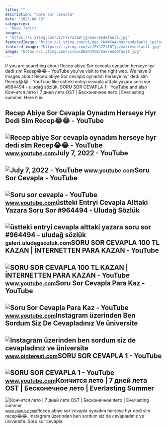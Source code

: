 ```yaml
---
title: ""
description: "Soru sor cevapla"
date: "2023-06-15"
categories:
- "Ruya Tabiri"
images:
- "https://i.ytimg.com/vi/FYs7Zl1BTjg/maxresdefault.jpg"
featuredImage: "https://i.ytimg.com/vi/qgc_XD4WKaA/maxresdefault.jpg?sqp=-oaymwEmCIAKENAF8quKqQMa8AEB-AHiAYAC4AOKAgwIABABGGUgXCg2MA8=&amp;rs=AOn4CLCeQeKx3YNQbw4MbUMGj3c6Sxowyw"
featured_image: "https://i.ytimg.com/vi/FYs7Zl1BTjg/maxresdefault.jpg"
image: "https://i.ytimg.com/vi/u5xDDw4d4m8/maxresdefault.jpg"
---
```


If you are searching about Recep abiye Sor cevapla oynadım herseye hyr dedi slm Recep😂😂 - YouTube you've visit to the right web. We have 9 Images about Recep abiye Sor cevapla oynadım herseye hyr dedi slm Recep😂😂 - YouTube like üstteki entryi cevapla alttaki yazara soru sor #964494 - uludağ sözlük, SORU SOR CEVAPLA 1 - YouTube and also Кончится лето | 7 дней лета OST | Бесконечное лето | Everlasting summer. Here it is:

Recep Abiye Sor Cevapla Oynadım Herseye Hyr Dedi Slm Recep😂😂 - YouTube
----------------------------------------------------------------------

 ![Recep abiye Sor cevapla oynadım herseye hyr dedi slm Recep😂😂 - YouTube](https://i.ytimg.com/vi/qgc_XD4WKaA/maxresdefault.jpg?sqp=-oaymwEmCIAKENAF8quKqQMa8AEB-AHiAYAC4AOKAgwIABABGGUgXCg2MA8=&rs=AOn4CLCeQeKx3YNQbw4MbUMGj3c6Sxowyw) <small>www.youtube.com</small>July 7, 2022 - YouTube
----------------------

 ![July 7, 2022 - YouTube](https://i.ytimg.com/vi/EmnGMIJCpnY/maxres2.jpg?sqp=-oaymwEoCIAKENAF8quKqQMcGADwAQH4AZQDgALQBYoCDAgAEAEYfyAmKBwwDw==&rs=AOn4CLDP-kSHrFjtubbdVwtR_Qb5r_fcyA) <small>www.youtube.com</small>Soru Sor Cevapla - YouTube
--------------------------

 ![Soru sor cevapla - YouTube](https://i.ytimg.com/vi/WGCN7XZ4ERQ/hqdefault.jpg?sqp=-oaymwEmCOADEOgC8quKqQMa8AEB-AHIAYAC6AKKAgwIABABGGUgWShQMA8=&rs=AOn4CLD75-vVb6qnGIv2LW_4JrAeUQCMYA) <small>www.youtube.com</small>üstteki Entryi Cevapla Alttaki Yazara Soru Sor #964494 - Uludağ Sözlük
----------------------------------------------------------------------

 ![üstteki entryi cevapla alttaki yazara soru sor #964494 - uludağ sözlük](https://galeri12.uludagsozluk.com/513/ustteki-entryi-cevapla-alttaki-yazara-soru-sor_964494.jpg) <small>galeri.uludagsozluk.com</small>SORU SOR CEVAPLA 100 TL KAZAN | İNTERNETTEN PARA KAZAN - YouTube
----------------------------------------------------------------

 ![SORU SOR CEVAPLA 100 TL KAZAN | İNTERNETTEN PARA KAZAN - YouTube](https://i.ytimg.com/vi/FYs7Zl1BTjg/maxresdefault.jpg) <small>www.youtube.com</small>Soru Sor Cevapla Para Kaz - YouTube
-----------------------------------

 ![Soru Sor Cevapla Para Kaz - YouTube](https://i.ytimg.com/vi/XTca6Pwed9U/maxresdefault.jpg) <small>www.youtube.com</small>Instagram üzerinden Ben Sordum Siz De Cevapladınız Ve üniversite
----------------------------------------------------------------

 ![Instagram üzerinden ben sordum siz de cevapladınız ve üniversite](https://i.pinimg.com/originals/0a/7b/19/0a7b1934190008240cd0a5b71d4741dd.jpg) <small>www.pinterest.com</small>SORU SOR CEVAPLA 1 - YouTube
----------------------------

 ![SORU SOR CEVAPLA 1 - YouTube](https://i.ytimg.com/vi/u5xDDw4d4m8/maxresdefault.jpg) <small>www.youtube.com</small>Кончится лето | 7 дней лета OST | Бесконечное лето | Everlasting Summer
-----------------------------------------------------------------------

 ![Кончится лето | 7 дней лета OST | Бесконечное лето | Everlasting summer](https://i.ytimg.com/vi/CICd7r_fCyA/maxresdefault.jpg) <small>www.youtube.com</small>Recep abiye sor cevapla oynadım herseye hyr dedi slm recep😂😂. Instagram üzerinden ben sordum siz de cevapladınız ve üniversite. Soru sor cevapla

